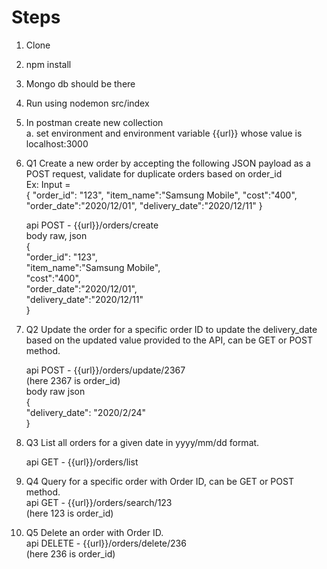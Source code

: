 # Steps #
1. Clone 
2. npm install
3. Mongo db should be there
4. Run using nodemon src/index
5. In postman create new collection  
    a. set environment and environment variable {{url}} whose value is localhost:3000 
6. Q1 Create a new order by accepting the following JSON payload as a POST request, validate for
      duplicate orders based on order_id  
      Ex: Input =   
      {
        "order_id": "123",
        "item_name":"Samsung Mobile",
        "cost":"400",
        "order_date":"2020/12/01",
        "delivery_date":"2020/12/11"
    }  

    
    api POST - {{url}}/orders/create  
    body raw, json  
    {  
        "order_id": "123",  
        "item_name":"Samsung Mobile",  
        "cost":"400",  
        "order_date":"2020/12/01",  
        "delivery_date":"2020/12/11"  
    }

7. Q2 Update the order for a specific order ID to update the delivery_date based on the updated
      value provided to the API, can be GET or POST method.

    api POST - {{url}}/orders/update/2367  
    (here 2367 is order_id)  
    body raw json  
    {  
        "delivery_date": "2020/2/24"  
    }

8. Q3  List all orders for a given date in yyyy/mm/dd format.

    api GET - {{url}}/orders/list
   

9. Q4 Query for a specific order with Order ID, can be GET or POST method.  
   api GET  - {{url}}/orders/search/123  
   (here 123 is order_id)

9. Q5 Delete an order with Order ID.  
   api DELETE - {{url}}/orders/delete/236  
   (here 236 is order_id)